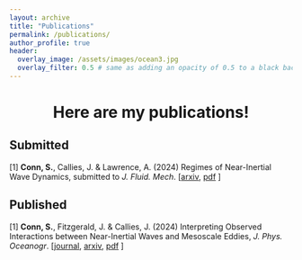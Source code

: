 ```yaml
---
layout: archive
title: "Publications"
permalink: /publications/
author_profile: true
header:
  overlay_image: /assets/images/ocean3.jpg
  overlay_filter: 0.5 # same as adding an opacity of 0.5 to a black background
---
```

# <center> Here are my publications!</center> 

## <b>Submitted</b>
<p>  [1] <b>Conn, S.</b>, Callies, J. &amp; Lawrence, A. (2024) Regimes of Near-Inertial Wave Dynamics, submitted to <i>J. Fluid. Mech</i>. [<a href="https://arxiv.org/abs/2308.00889">arxiv</a>, <a href="https://raw.githubusercontent.com/scott-conn/scott-conn.github.io/master/files/conn24regimes.pdf" download>pdf</a>
]</p> 

## <b>Published</b>
<p>  [1] <b>Conn, S.</b>, Fitzgerald, J. &amp; Callies, J. (2024) Interpreting Observed Interactions between Near-Inertial Waves and Mesoscale Eddies, <i>J. Phys. Oceanogr</i>. [<a href="https://journals.ametsoc.org/view/journals/phoc/aop/JPO-D-23-0139.1/JPO-D-23-0139.1.xml">journal</a>, <a href="https://arxiv.org/abs/2308.00889">arxiv</a>, <a href="https://raw.githubusercontent.com/scott-conn/scott-conn.github.io/master/files/conn24interpreting.pdf" download>pdf</a>
]</p> 

